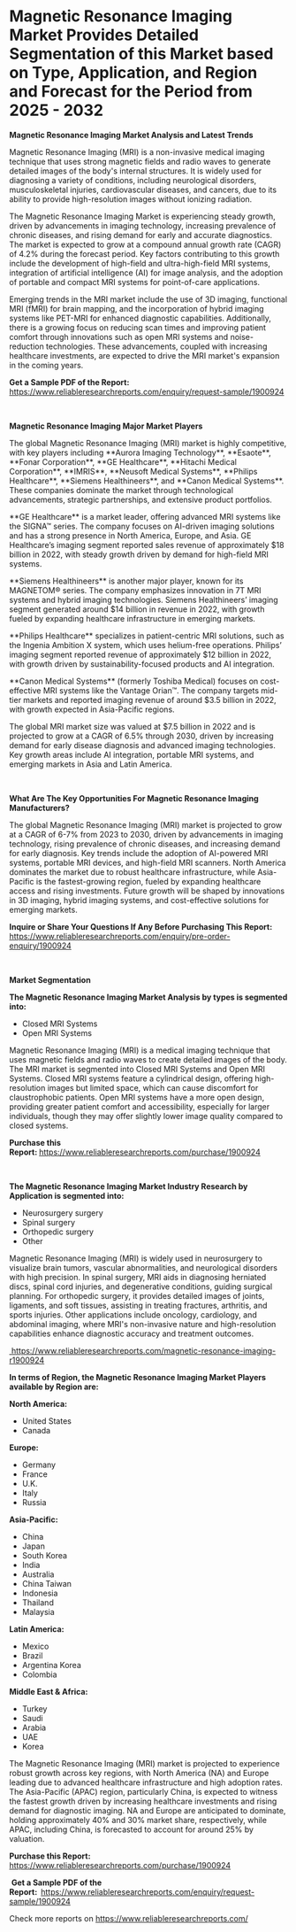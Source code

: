 <p><h1>Magnetic Resonance Imaging Market Provides Detailed Segmentation of this Market based on Type, Application, and Region and Forecast for the Period from 2025 - 2032</h1></p><p><strong>Magnetic Resonance Imaging Market Analysis and Latest Trends</strong></p>
<p><p>Magnetic Resonance Imaging (MRI) is a non-invasive medical imaging technique that uses strong magnetic fields and radio waves to generate detailed images of the body's internal structures. It is widely used for diagnosing a variety of conditions, including neurological disorders, musculoskeletal injuries, cardiovascular diseases, and cancers, due to its ability to provide high-resolution images without ionizing radiation.</p><p>The Magnetic Resonance Imaging Market is experiencing steady growth, driven by advancements in imaging technology, increasing prevalence of chronic diseases, and rising demand for early and accurate diagnostics. The market is expected to grow at a compound annual growth rate (CAGR) of 4.2% during the forecast period. Key factors contributing to this growth include the development of high-field and ultra-high-field MRI systems, integration of artificial intelligence (AI) for image analysis, and the adoption of portable and compact MRI systems for point-of-care applications.</p><p>Emerging trends in the MRI market include the use of 3D imaging, functional MRI (fMRI) for brain mapping, and the incorporation of hybrid imaging systems like PET-MRI for enhanced diagnostic capabilities. Additionally, there is a growing focus on reducing scan times and improving patient comfort through innovations such as open MRI systems and noise-reduction technologies. These advancements, coupled with increasing healthcare investments, are expected to drive the MRI market's expansion in the coming years.</p></p>
<p><strong>Get a Sample PDF of the Report:&nbsp;</strong> <a href="https://www.reliableresearchreports.com/enquiry/request-sample/1900924?utm_campaign=2002&utm_medium=2&utm_source=Github&utm_content=ia&utm_term=25012025&utm_id=magnetic-resonance-imaging">https://www.reliableresearchreports.com/enquiry/request-sample/1900924</a></p>
<p>&nbsp;</p>
<p><strong>Magnetic Resonance Imaging Major Market Players</strong></p>
<p><p>The global Magnetic Resonance Imaging (MRI) market is highly competitive, with key players including **Aurora Imaging Technology**, **Esaote**, **Fonar Corporation**, **GE Healthcare**, **Hitachi Medical Corporation**, **IMRIS**, **Neusoft Medical Systems**, **Philips Healthcare**, **Siemens Healthineers**, and **Canon Medical Systems**. These companies dominate the market through technological advancements, strategic partnerships, and extensive product portfolios.</p><p>**GE Healthcare** is a market leader, offering advanced MRI systems like the SIGNA™ series. The company focuses on AI-driven imaging solutions and has a strong presence in North America, Europe, and Asia. GE Healthcare’s imaging segment reported sales revenue of approximately $18 billion in 2022, with steady growth driven by demand for high-field MRI systems.</p><p>**Siemens Healthineers** is another major player, known for its MAGNETOM® series. The company emphasizes innovation in 7T MRI systems and hybrid imaging technologies. Siemens Healthineers’ imaging segment generated around $14 billion in revenue in 2022, with growth fueled by expanding healthcare infrastructure in emerging markets.</p><p>**Philips Healthcare** specializes in patient-centric MRI solutions, such as the Ingenia Ambition X system, which uses helium-free operations. Philips’ imaging segment reported revenue of approximately $12 billion in 2022, with growth driven by sustainability-focused products and AI integration.</p><p>**Canon Medical Systems** (formerly Toshiba Medical) focuses on cost-effective MRI systems like the Vantage Orian™. The company targets mid-tier markets and reported imaging revenue of around $3.5 billion in 2022, with growth expected in Asia-Pacific regions.</p><p>The global MRI market size was valued at $7.5 billion in 2022 and is projected to grow at a CAGR of 6.5% through 2030, driven by increasing demand for early disease diagnosis and advanced imaging technologies. Key growth areas include AI integration, portable MRI systems, and emerging markets in Asia and Latin America.</p></p>
<p>&nbsp;</p>
<p><strong>What Are The Key Opportunities For Magnetic Resonance Imaging Manufacturers?</strong></p>
<p><p>The global Magnetic Resonance Imaging (MRI) market is projected to grow at a CAGR of 6-7% from 2023 to 2030, driven by advancements in imaging technology, rising prevalence of chronic diseases, and increasing demand for early diagnosis. Key trends include the adoption of AI-powered MRI systems, portable MRI devices, and high-field MRI scanners. North America dominates the market due to robust healthcare infrastructure, while Asia-Pacific is the fastest-growing region, fueled by expanding healthcare access and rising investments. Future growth will be shaped by innovations in 3D imaging, hybrid imaging systems, and cost-effective solutions for emerging markets.</p></p>
<p><strong>Inquire or Share Your Questions If Any Before Purchasing This Report:</strong> <a href="https://www.reliableresearchreports.com/enquiry/pre-order-enquiry/1900924?utm_campaign=2002&utm_medium=2&utm_source=Github&utm_content=ia&utm_term=25012025&utm_id=magnetic-resonance-imaging">https://www.reliableresearchreports.com/enquiry/pre-order-enquiry/1900924</a></p>
<p>&nbsp;</p>
<p><strong>Market Segmentation</strong></p>
<p><strong>The Magnetic Resonance Imaging Market Analysis by types is segmented into:</strong></p>
<p><ul><li>Closed MRI Systems</li><li>Open MRI Systems</li></ul></p>
<p><p>Magnetic Resonance Imaging (MRI) is a medical imaging technique that uses magnetic fields and radio waves to create detailed images of the body. The MRI market is segmented into Closed MRI Systems and Open MRI Systems. Closed MRI systems feature a cylindrical design, offering high-resolution images but limited space, which can cause discomfort for claustrophobic patients. Open MRI systems have a more open design, providing greater patient comfort and accessibility, especially for larger individuals, though they may offer slightly lower image quality compared to closed systems.</p></p>
<p><strong>Purchase this Report:&nbsp;</strong><a href="https://www.reliableresearchreports.com/purchase/1900924?utm_campaign=2002&utm_medium=2&utm_source=Github&utm_content=ia&utm_term=25012025&utm_id=magnetic-resonance-imaging">https://www.reliableresearchreports.com/purchase/1900924</a></p>
<p>&nbsp;</p>
<p><strong>The Magnetic Resonance Imaging Market Industry Research by Application is segmented into:</strong></p>
<p><ul><li>Neurosurgery surgery</li><li>Spinal surgery</li><li>Orthopedic surgery</li><li>Other</li></ul></p>
<p><p>Magnetic Resonance Imaging (MRI) is widely used in neurosurgery to visualize brain tumors, vascular abnormalities, and neurological disorders with high precision. In spinal surgery, MRI aids in diagnosing herniated discs, spinal cord injuries, and degenerative conditions, guiding surgical planning. For orthopedic surgery, it provides detailed images of joints, ligaments, and soft tissues, assisting in treating fractures, arthritis, and sports injuries. Other applications include oncology, cardiology, and abdominal imaging, where MRI's non-invasive nature and high-resolution capabilities enhance diagnostic accuracy and treatment outcomes.</p></p>
<p><a href="https://www.reliableresearchreports.com/magnetic-resonance-imaging-r1900924?utm_campaign=2002&utm_medium=2&utm_source=Github&utm_content=ia&utm_term=25012025&utm_id=magnetic-resonance-imaging">&nbsp;https://www.reliableresearchreports.com/magnetic-resonance-imaging-r1900924</a></p>
<p><strong>In terms of Region, the Magnetic Resonance Imaging Market Players available by Region are:</strong></p>
<p>
    <p> <strong> North America: </strong>
        <ul>
            <li>United States</li>
            <li>Canada</li>
        </ul>
        </p> 
    <p> <strong> Europe: </strong>
        <ul>
            <li>Germany</li>
            <li>France</li>
            <li>U.K.</li>
            <li>Italy</li>
            <li>Russia</li>
        </ul>
        </p> 
    <p> <strong> Asia-Pacific: </strong>
        <ul>
            <li>China</li>
            <li>Japan</li>
            <li>South Korea</li>
            <li>India</li>
            <li>Australia</li>
            <li>China Taiwan</li>
            <li>Indonesia</li>
            <li>Thailand</li>
            <li>Malaysia</li>
        </ul>
        </p> 
    <p> <strong> Latin America: </strong>
        <ul>
            <li>Mexico</li>
            <li>Brazil</li>
            <li>Argentina Korea</li>
            <li>Colombia</li>
        </ul>
        </p> 
    <p> <strong> Middle East & Africa: </strong>
        <ul>
            <li>Turkey</li>
            <li>Saudi</li>
            <li>Arabia</li>
            <li>UAE</li>
            <li>Korea</li>
        </ul>
    </p>
    </p>
<p><p>The Magnetic Resonance Imaging (MRI) market is projected to experience robust growth across key regions, with North America (NA) and Europe leading due to advanced healthcare infrastructure and high adoption rates. The Asia-Pacific (APAC) region, particularly China, is expected to witness the fastest growth driven by increasing healthcare investments and rising demand for diagnostic imaging. NA and Europe are anticipated to dominate, holding approximately 40% and 30% market share, respectively, while APAC, including China, is forecasted to account for around 25% by valuation.</p></p>
<p><strong>Purchase this Report: </strong><a href="https://www.reliableresearchreports.com/purchase/1900924?utm_campaign=2002&utm_medium=2&utm_source=Github&utm_content=ia&utm_term=25012025&utm_id=magnetic-resonance-imaging">https://www.reliableresearchreports.com/purchase/1900924</a></p>
<p>&nbsp;<strong>Get a Sample PDF of the Report:&nbsp;&nbsp;</strong><a href="https://www.reliableresearchreports.com/enquiry/request-sample/1900924?utm_campaign=2002&utm_medium=2&utm_source=Github&utm_content=ia&utm_term=25012025&utm_id=magnetic-resonance-imaging">https://www.reliableresearchreports.com/enquiry/request-sample/1900924</a></p>
<p><strong></strong></p>
<p>Check more reports on <a href="https://www.reliableresearchreports.com/?utm_campaign=2002&utm_medium=2&utm_source=Github&utm_content=ia&utm_term=25012025&utm_id=magnetic-resonance-imaging">https://www.reliableresearchreports.com/</a></p>
